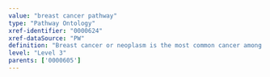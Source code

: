 ```yaml
---
value: "breast cancer pathway"
type: "Pathway Ontology"
xref-identifier: "0000624"
xref-dataSource: "PW"
definition: "Breast cancer or neoplasm is the most common cancer among women and the second worldwide after lung cancer. Deregulated pathways such estrogen or PI3K-Akt signaling have been implicated in breast cancer. In many cases, the disease is estrogen-dependent and it is possible that dysregulation of miRNA may correlate with the expression of estrogen receptor. Mutations in a number of other genes such as Brca1, 2 and 3 or p53 have also been associated with breast cancer."
level: "Level 3"
parents: ['0000605']
---
```

